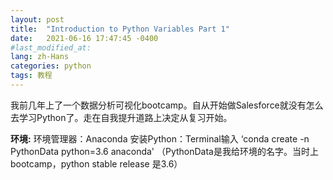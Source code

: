 ```yaml
---
layout: post
title:  "Introduction to Python Variables Part 1"
date:   2021-06-16 17:47:45 -0400
#last_modified_at:
lang: zh-Hans
categories: python
tags: 教程
---
```


我前几年上了一个数据分析可视化bootcamp。自从开始做Salesforce就没有怎么去学习Python了。走在自我提升道路上决定从复习开始。

<strong>环境:</strong>
环境管理器：Anaconda
安装Python：Terminal输入 ‘conda create -n PythonData python=3.6 anaconda' 
（PythonData是我给环境的名字。当时上bootcamp，python stable release 是3.6）

